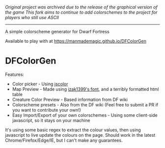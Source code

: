 *Original project was archived due to the release of the graphical version of the game*
*This fork aims to continue to add colorschemes to the project for players who still use ASCII*

---


A simple colorscheme generator for Dwarf Fortress

Available to play with at https://manmademagic.github.io/DFColorGen

# DFColorGen
Features:
- Color picker - Using [jscolor](http://jscolor.com)
- Map Preview - Made using [izak1399's font](izaksmells.com/2012/06/dwarf-fortress-ttf-font-download), and a terribly formatted html table
- Creature Color Preview - Based information from DF wiki
- Colorscheme presets - Also from the DF wiki (Feel free to submit a PR if you want to contribute your own!)
- Easy Import/Export of your own colorschemes - Using some client-side javascript, so it stays on your machine

It's using some basic regex to extract the colour values, then using javascript to live update the colours on the page.
Should work in the latest Chrome/Firefox/Edge/IE, but I can't make any guarantees.
